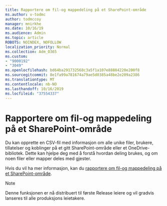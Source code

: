 ```yaml
---
title: Rapportere om fil-og mappedeling på et SharePoint-område
ms.author: v-todmc
author: todmccoy
manager: mnirkhe
ms.date: 10/16/19
ms.audience: Admin
ms.topic: article
ROBOTS: NOINDEX, NOFOLLOW
localization_priority: Normal
ms.collection: Adm_O365
ms.custom:
- "9000192"
- "3049"
ms.openlocfilehash: bd64ba291732568c3a5f1a107e88884220e200f8
ms.sourcegitcommit: 8e1fa99a781674a79ae5d0385a48be2e209a2386
ms.translationtype: MT
ms.contentlocale: nb-NO
ms.lasthandoff: 10/16/2019
ms.locfileid: "37554337"
---
```

# <a name="report-on-file-and-folder-sharing-in-a-sharepoint-site"></a>Rapportere om fil-og mappedeling på et SharePoint-område

Du kan opprette en CSV-fil med informasjon om alle unike filer, brukere, tillatelser og koblinger på et gitt SharePoint-område eller et OneDrive-bibliotek. Dette kan hjelpe deg med å forstå hvordan deling brukes, og om noen filer eller mapper deles med gjester.

Hvis du vil ha mer informasjon, kan du [rapportere om fil-og mappedeling på et SharePoint-område](https://docs.microsoft.com/en-us/sharepoint/sharing-reports).

> [!NOTE]
> Denne funksjonen er nå distribuert til første Release leiere og vil gradvis lanseres til alle produksjons leietakere.